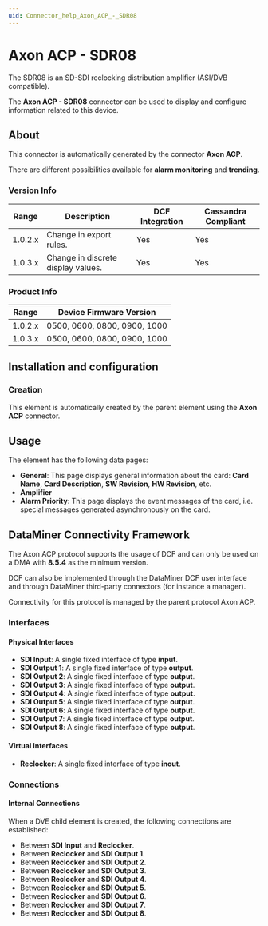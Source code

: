 ```yaml
---
uid: Connector_help_Axon_ACP_-_SDR08
---
```


# Axon ACP - SDR08

The SDR08 is an SD-SDI reclocking distribution amplifier (ASI/DVB compatible).

The **Axon ACP - SDR08** connector can be used to display and configure information related to this device.

## About

This connector is automatically generated by the connector **Axon ACP**.

There are different possibilities available for **alarm monitoring** and **trending**.

### Version Info

| **Range** | **Description**                    | **DCF Integration** | **Cassandra Compliant** |
|------------------|------------------------------------|---------------------|-------------------------|
| 1.0.2.x          | Change in export rules.            | Yes                 | Yes                     |
| 1.0.3.x          | Change in discrete display values. | Yes                 | Yes                     |

### Product Info

| **Range** | **Device Firmware Version**  |
|------------------|------------------------------|
| 1.0.2.x          | 0500, 0600, 0800, 0900, 1000 |
| 1.0.3.x          | 0500, 0600, 0800, 0900, 1000 |

## Installation and configuration

### Creation

This element is automatically created by the parent element using the **Axon ACP** connector.

## Usage

The element has the following data pages:

- **General**: This page displays general information about the card: **Card Name**, **Card Description**, **SW Revision**, **HW Revision**, etc.
- **Amplifier**
- **Alarm Priority**: This page displays the event messages of the card, i.e. special messages generated asynchronously on the card.

## DataMiner Connectivity Framework

The Axon ACP protocol supports the usage of DCF and can only be used on a DMA with **8.5.4** as the minimum version.

DCF can also be implemented through the DataMiner DCF user interface and through DataMiner third-party connectors (for instance a manager).

Connectivity for this protocol is managed by the parent protocol Axon ACP.

### Interfaces

#### Physical Interfaces

- **SDI Input**: A single fixed interface of type **input**.
- **SDI Output 1**: A single fixed interface of type **output**.
- **SDI Output 2**: A single fixed interface of type **output**.
- **SDI Output 3**: A single fixed interface of type **output**.
- **SDI Output 4**: A single fixed interface of type **output**.
- **SDI Output 5**: A single fixed interface of type **output**.
- **SDI Output 6**: A single fixed interface of type **output**.
- **SDI Output 7**: A single fixed interface of type **output**.
- **SDI Output 8**: A single fixed interface of type **output**.

#### Virtual Interfaces

- **Reclocker**: A single fixed interface of type **inout**.

### Connections

#### Internal Connections

When a DVE child element is created, the following connections are established:

- Between **SDI Input** and **Reclocker**.
- Between **Reclocker** and **SDI Output 1**.
- Between **Reclocker** and **SDI Output 2**.
- Between **Reclocker** and **SDI Output 3**.
- Between **Reclocker** and **SDI Output 4**.
- Between **Reclocker** and **SDI Output 5**.
- Between **Reclocker** and **SDI Output 6**.
- Between **Reclocker** and **SDI Output 7**.
- Between **Reclocker** and **SDI Output 8**.
